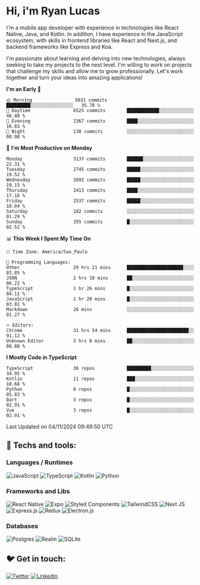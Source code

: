 # Hi, i'm Ryan Lucas

I'm a mobile app developer with experience in technologies like React Native, Java, and Kotlin.
In addition, I have experience in the JavaScript ecosystem, with skills in frontend libraries like React and Next.js, and backend frameworks like Express and Koa.

I'm passionate about learning and delving into new technologies, always seeking to take my projects to the next level. I'm willing to work on projects that challenge my skills and allow me to grow professionally. Let's work together and turn your ideas into amazing applications!


<!--START_SECTION:waka-->
**I'm an Early 🐤** 

```text
🌞 Morning                5031 commits        █████████░░░░░░░░░░░░░░░░   35.78 % 
🌆 Daytime                6525 commits        ████████████░░░░░░░░░░░░░   46.40 % 
🌃 Evening                2367 commits        ████░░░░░░░░░░░░░░░░░░░░░   16.83 % 
🌙 Night                  138 commits         ░░░░░░░░░░░░░░░░░░░░░░░░░   00.98 % 
```
📅 **I'm Most Productive on Monday** 

```text
Monday                   3137 commits        ██████░░░░░░░░░░░░░░░░░░░   22.31 % 
Tuesday                  2745 commits        █████░░░░░░░░░░░░░░░░░░░░   19.52 % 
Wednesday                2692 commits        █████░░░░░░░░░░░░░░░░░░░░   19.15 % 
Thursday                 2413 commits        ████░░░░░░░░░░░░░░░░░░░░░   17.16 % 
Friday                   2537 commits        █████░░░░░░░░░░░░░░░░░░░░   18.04 % 
Saturday                 182 commits         ░░░░░░░░░░░░░░░░░░░░░░░░░   01.29 % 
Sunday                   355 commits         █░░░░░░░░░░░░░░░░░░░░░░░░   02.52 % 
```


📊 **This Week I Spent My Time On** 

```text
🕑︎ Time Zone: America/Sao_Paulo

💬 Programming Languages: 
Other                    29 hrs 21 mins      █████████████████████░░░░   83.85 % 
JSON                     2 hrs 10 mins       ██░░░░░░░░░░░░░░░░░░░░░░░   06.22 % 
TypeScript               1 hr 26 mins        █░░░░░░░░░░░░░░░░░░░░░░░░   04.11 % 
JavaScript               1 hr 20 mins        █░░░░░░░░░░░░░░░░░░░░░░░░   03.81 % 
Markdown                 26 mins             ░░░░░░░░░░░░░░░░░░░░░░░░░   01.27 % 

🔥 Editors: 
Chrome                   31 hrs 54 mins      ███████████████████████░░   91.12 % 
Unknown Editor           3 hrs 6 mins        ██░░░░░░░░░░░░░░░░░░░░░░░   08.88 % 
```

**I Mostly Code in TypeScript** 

```text
TypeScript               36 repos            █████████░░░░░░░░░░░░░░░░   34.95 % 
Kotlin                   11 repos            ███░░░░░░░░░░░░░░░░░░░░░░   10.68 % 
Python                   6 repos             █░░░░░░░░░░░░░░░░░░░░░░░░   05.83 % 
Dart                     3 repos             █░░░░░░░░░░░░░░░░░░░░░░░░   02.91 % 
Vue                      3 repos             █░░░░░░░░░░░░░░░░░░░░░░░░   02.91 % 
```




 Last Updated on 04/11/2024 09:49:50 UTC
<!--END_SECTION:waka-->

## 🔧 Techs and tools: 

### Languages / Runtimes
![JavaScript](https://img.shields.io/badge/javascript-%23323330.svg?style=for-the-badge&logo=javascript&logoColor=%23F7DF1E)
![TypeScript](https://img.shields.io/badge/typescript-%23007ACC.svg?style=for-the-badge&logo=typescript&logoColor=white)
![Kotlin](https://img.shields.io/badge/kotlin-%230095D5.svg?style=for-the-badge&logo=kotlin&logoColor=white) ![Python](https://img.shields.io/badge/python-3670A0?style=for-the-badge&logo=python&logoColor=ffdd54)

### Frameworks and Libs
![React Native](https://img.shields.io/badge/react_native-%2320232a.svg?style=for-the-badge&logo=react&logoColor=%2361DAFB)
![Expo](https://img.shields.io/badge/expo-1C1E24?style=for-the-badge&logo=expo&logoColor=#D04A37)
![Styled Components](https://img.shields.io/badge/styled--components-DB7093?style=for-the-badge&logo=styled-components&logoColor=white)
![TailwindCSS](https://img.shields.io/badge/tailwindcss-%2338B2AC.svg?style=for-the-badge&logo=tailwind-css&logoColor=white)
![Next JS](https://img.shields.io/badge/Next-black?style=for-the-badge&logo=next.js&logoColor=white)
![Express.js](https://img.shields.io/badge/express.js-%23404d59.svg?style=for-the-badge&logo=express&logoColor=%2361DAFB)
![Redux](https://img.shields.io/badge/redux-%23593d88.svg?style=for-the-badge&logo=redux&logoColor=white)
![Electron.js](https://img.shields.io/badge/Electron-191970?style=for-the-badge&logo=Electron&logoColor=white)

### Databases
![Postgres](https://img.shields.io/badge/postgres-%23316192.svg?style=for-the-badge&logo=postgresql&logoColor=white)
![Realm](https://img.shields.io/badge/Realm-39477F?style=for-the-badge&logo=realm&logoColor=white)
![SQLite](https://img.shields.io/badge/sqlite-%2307405e.svg?style=for-the-badge&logo=sqlite&logoColor=white)

## 🐦 Get in touch:

[![Twitter](https://img.shields.io/badge/Twitter-%231DA1F2.svg?style=for-the-badge&logo=Twitter&logoColor=white)](https://twitter.com/ryangst_)
[![LinkedIn](https://img.shields.io/badge/linkedin-%230077B5.svg?style=for-the-badge&logo=linkedin&logoColor=white)](https://www.linkedin.com/in/ryan-lucas-machado/)
